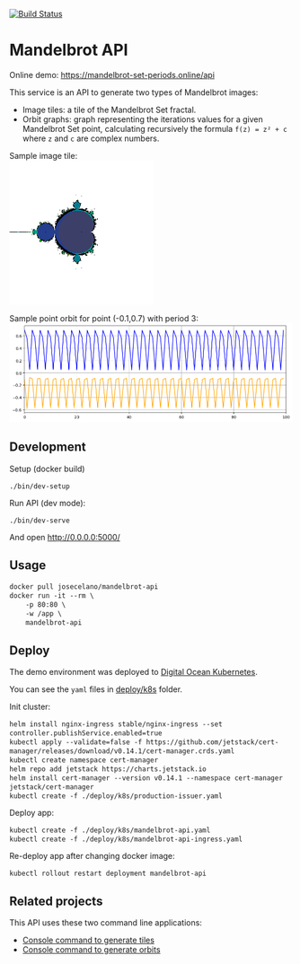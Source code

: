 [![Build Status](https://travis-ci.com/josecelano/mandelbrot-api.svg?branch=master)](https://travis-ci.com/github/josecelano/mandelbrot-api)

# Mandelbrot API

Online demo: https://mandelbrot-set-periods.online/api

This service is an API to generate two types of Mandelbrot images:
* Image tiles: a tile of the Mandelbrot Set fractal.
* Orbit graphs: graph representing the iterations values for a given Mandelbrot Set point, calculating recursively the formula `f(z) = z² + c` where `z` and `c` are complex numbers.

Sample image tile:  
![Orbit with cycle of period 3](doc/img/mandelbrot-tile-colored-periods.png)

Sample point orbit for point (-0.1,0.7) with period 3:
![Orbit with cycle of period 3](doc/img/mandelbrot-point-orbit-period-3.png)

## Development

Setup (docker build)
```
./bin/dev-setup
```

Run API (dev mode):	
```	
./bin/dev-serve
```
And open http://0.0.0.0:5000/

## Usage

```
docker pull josecelano/mandelbrot-api
docker run -it --rm \
    -p 80:80 \
	-w /app \
    mandelbrot-api
```

## Deploy

The demo environment was deployed to [Digital Ocean Kubernetes](https://www.digitalocean.com/community/tutorials/how-to-set-up-an-nginx-ingress-on-digitalocean-kubernetes-using-helm).

You can see the `yaml` files in [deploy/k8s](deploy/k8s) folder.

Init cluster:
```shell
helm install nginx-ingress stable/nginx-ingress --set controller.publishService.enabled=true
kubectl apply --validate=false -f https://github.com/jetstack/cert-manager/releases/download/v0.14.1/cert-manager.crds.yaml
kubectl create namespace cert-manager
helm repo add jetstack https://charts.jetstack.io
helm install cert-manager --version v0.14.1 --namespace cert-manager jetstack/cert-manager
kubectl create -f ./deploy/k8s/production-issuer.yaml
```

Deploy app:
```shell
kubectl create -f ./deploy/k8s/mandelbrot-api.yaml
kubectl create -f ./deploy/k8s/mandelbrot-api-ingress.yaml
```

Re-deploy app after changing docker image:
```
kubectl rollout restart deployment mandelbrot-api
```

## Related projects

This API uses these two command line applications:
* [Console command to generate tiles](https://github.com/josecelano/c-mandelbrot-arbitrary-precision)
* [Console command to generate orbits](https://github.com/josecelano/mandelbrot-orbit)
